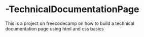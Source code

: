 # -TechnicalDocumentationPage
This is a project on freecodecamp on how to build a technical documentation page using html and css basics
